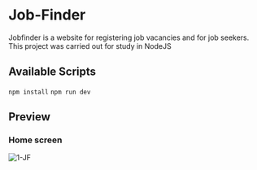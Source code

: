 # Job-Finder
Jobfinder is a website for registering job vacancies and for job seekers. This project was carried out for study in NodeJS

## Available Scripts

`npm install`
`npm run dev`

## Preview

### Home screen
![1-JF](https://user-images.githubusercontent.com/32379195/93540491-3452b680-f92a-11ea-87d6-d40b071b19d5.gif)



